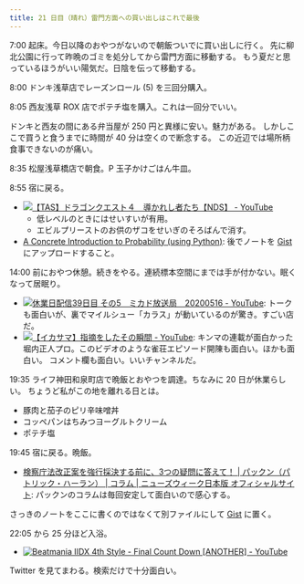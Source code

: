 ```yaml
---
title: 21 日目（晴れ）雷門方面への買い出しはこれで最後
---
```


7:00 起床。今日以降のおやつがないので朝飯ついでに買い出しに行く。
先に柳北公園に行って昨晩のゴミを処分してから雷門方面に移動する。
もう夏だと思っているほうがいい陽気だ。日陰を伝って移動する。

8:00 ドンキ浅草店でレーズンロール (5) を三回分購入。

8:05 西友浅草 ROX 店でポテチ塩を購入。これは一回分でいい。

ドンキと西友の間にある弁当屋が 250 円と異様に安い。魅力がある。
しかしここで買うと食うまでに時間が 40 分は空くので断念する。
この近辺では場所柄食事できないのが痛い。

8:35 松屋浅草橋店で朝食。P 玉子かけごはん牛皿。

8:55 宿に戻る。

* [![【TAS】ドラゴンクエスト４　導かれし者たち【NDS】 - YouTube](http://img.youtube.com/vi/9RYnBkPDX-s/0.jpg)](https://www.youtube.com/watch?v=9RYnBkPDX-s)
  * 低レベルのときにはせいすいが有用。
  * エビルプリーストのお供のザコをせいぎのそろばんで消す。
* [A Concrete Introduction to Probability (using Python)](https://nbviewer.jupyter.org/url/norvig.com/ipython/Probability.ipynb):
  後でノートを [Gist][gist] にアップロードすること。

14:00 前におやつ休憩。続きをやる。連続標本空間にまでは手が付かない。眠くなって居眠り。

* [![休業日配信39日目 その5　ミカド放送局　20200516 - YouTube](http://img.youtube.com/vi/0DfO18AwGHs/0.jpg)](https://www.youtube.com/watch?v=0DfO18AwGHs):
  トークも面白いが、裏でマイルシュー「カラス」が動いているのが驚き。すごい店だ。
* [![【イカサマ】指摘をしたその瞬間 - YouTube](http://img.youtube.com/vi/0MWj9-9XGUM/0.jpg)](https://www.youtube.com/watch?v=0MWj9-9XGUM):
  キンマの連載が面白かった堀内正人プロ。このビデオのような雀荘エピソード開陳も面白い。ほかも面白い。
  コメント欄も面白い。いいチャンネルだ。

19:35 ライフ神田和泉町店で晩飯とおやつを調達。ちなみに 20 日が休業らしい。
ちょうど私がこの地を離れる日とは。

* 豚肉と茄子のピリ辛味噌丼
* コッペパンはちみつヨーグルトクリーム
* ポテチ塩

19:45 宿に戻る。晩飯。

* [検察庁法改正案を強行採決する前に、3つの疑問に答えて！ | パックン（パトリック・ハーラン） | コラム | ニューズウィーク日本版 オフィシャルサイト](https://www.newsweekjapan.jp/pakkun/2020/05/3-1.php):
  パックンのコラムは毎回安定して面白いので感心する。

さっきのノートをここに書くのではなくて別ファイルにして [Gist][gist] に置く。

22:05 から 25 分ほど入浴。

* [![Beatmania IIDX 4th Style - Final Count Down [ANOTHER] - YouTube](http://img.youtube.com/vi/LfUH_C5XfxM/0.jpg)](https://www.youtube.com/watch?v=LfUH_C5XfxM)

Twitter を見てまわる。検索だけで十分面白い。

[gist]: https://gist.github.com/showa-yojyo/5caa4ce50b2c9af091f7a46c8425e7d8
